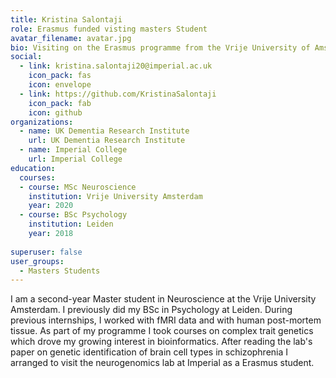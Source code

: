 ```yaml
---
title: Kristina Salontaji
role: Erasmus funded visting masters Student
avatar_filename: avatar.jpg
bio: Visiting on the Erasmus programme from the Vrije University of Amsterdam
social:
  - link: kristina.salontaji20@imperial.ac.uk
    icon_pack: fas
    icon: envelope
  - link: https://github.com/KristinaSalontaji
    icon_pack: fab
    icon: github    
organizations:
  - name: UK Dementia Research Institute
    url: UK Dementia Research Institute
  - name: Imperial College
    url: Imperial College
education:
  courses:
  - course: MSc Neuroscience
    institution: Vrije University Amsterdam
    year: 2020
  - course: BSc Psychology
    institution: Leiden
    year: 2018  
      
superuser: false
user_groups:
  - Masters Students
---
```


I am a second-year Master student in Neuroscience at the Vrije University Amsterdam. I previously did my BSc in Psychology at Leiden. During previous internships, I worked with fMRI data and with human post-mortem tissue. As part of my programme I took courses on complex trait genetics which drove my growing interest in bioinformatics. After reading the lab's paper on genetic identification of brain cell types in schizophrenia I arranged to visit the neurogenomics lab at Imperial as a Erasmus student.

